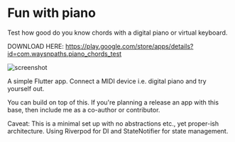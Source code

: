 # Fun with piano

Test how good do you know chords with a digital piano or virtual keyboard.

DOWNLOAD HERE: https://play.google.com/store/apps/details?id=com.waysnpaths.piano_chords_test

![screenshot](https://user-images.githubusercontent.com/5365174/166489692-868c781c-13c4-4915-9db5-fdce39be06e0.jpeg)

A simple Flutter app. Connect a MIDI device i.e. digital piano and try yourself out.

You can build on top of this. If you're planning a release an app with this base, then include me as a co-author or contributor. 

Caveat: This is a minimal set up with no abstractions etc., yet proper-ish architecture. Using Riverpod for DI and StateNotifier for state management.

